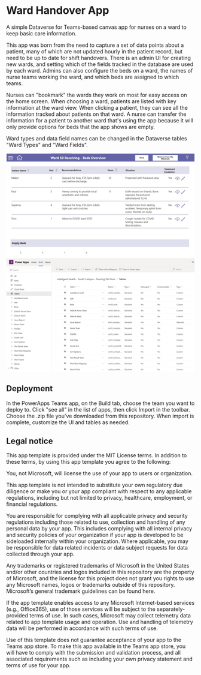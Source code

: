 # Ward Handover App
A simple Dataverse for Teams-based canvas app for nurses on a ward to keep basic care information.

This app was born from the need to capture a set of data points about a patient, many of which are not updated hourly in the patient record, but need to be up to date for shift handovers. There is an admin UI for creating new wards, and setting which of the fields tracked in the database are used by each ward. Admins can also configure the beds on a ward, the names of nurse teams working the ward, and which beds are assigned to which teams.

Nurses can "bookmark" the wards they work on most for easy access on the home screen. When choosing a ward, patients are listed with key information at the ward view. When clicking a patient, they can see all the information tracked about patients on that ward. A nurse can transfer the information for a patient to another ward that's using the app because it will only provide options for beds that the app shows are empty.

Ward types and data field names can be changed in the Dataverse tables "Ward Types" and "Ward Fields". 

<img src="ward handover.jpg" alt="Ward Handover App">

<img src="ward handover tables.jpg" alt="Ward Handover Tables in Dataverse for Teams">

## Deployment
In the PowerApps Teams app, on the Build tab, choose the team you want to deploy to. Click "see all" in the list of apps, then click Import in the toolbar. Choose the .zip file you've downloaded from this repository. When import is complete, customize the UI and tables as needed.

## Legal notice
This app template is provided under the MIT License terms. In addition to these terms, by using this app template you agree to the following:

You, not Microsoft, will license the use of your app to users or organization.

This app template is not intended to substitute your own regulatory due diligence or make you or your app compliant with respect to any applicable regulations, including but not limited to privacy, healthcare, employment, or financial regulations.

You are responsible for complying with all applicable privacy and security regulations including those related to use, collection and handling of any personal data by your app. This includes complying with all internal privacy and security policies of your organization if your app is developed to be sideloaded internally within your organization. Where applicable, you may be responsible for data related incidents or data subject requests for data collected through your app.

Any trademarks or registered trademarks of Microsoft in the United States and/or other countries and logos included in this repository are the property of Microsoft, and the license for this project does not grant you rights to use any Microsoft names, logos or trademarks outside of this repository. Microsoft’s general trademark guidelines can be found here.

If the app template enables access to any Microsoft Internet-based services (e.g., Office365), use of those services will be subject to the separately-provided terms of use. In such cases, Microsoft may collect telemetry data related to app template usage and operation. Use and handling of telemetry data will be performed in accordance with such terms of use.

Use of this template does not guarantee acceptance of your app to the Teams app store. To make this app available in the Teams app store, you will have to comply with the submission and validation process, and all associated requirements such as including your own privacy statement and terms of use for your app.
